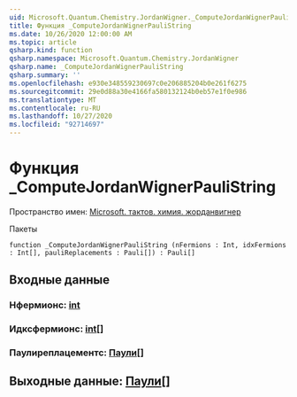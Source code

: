 ```yaml
---
uid: Microsoft.Quantum.Chemistry.JordanWigner._ComputeJordanWignerPauliString
title: Функция _ComputeJordanWignerPauliString
ms.date: 10/26/2020 12:00:00 AM
ms.topic: article
qsharp.kind: function
qsharp.namespace: Microsoft.Quantum.Chemistry.JordanWigner
qsharp.name: _ComputeJordanWignerPauliString
qsharp.summary: ''
ms.openlocfilehash: e930e348559230697c0e206885204b0e261f6275
ms.sourcegitcommit: 29e0d88a30e4166fa580132124b0eb57e1f0e986
ms.translationtype: MT
ms.contentlocale: ru-RU
ms.lasthandoff: 10/27/2020
ms.locfileid: "92714697"
---
```

# <a name="_computejordanwignerpaulistring-function"></a>Функция _ComputeJordanWignerPauliString

Пространство имен: [Microsoft. тактов. химия. жорданвигнер](xref:Microsoft.Quantum.Chemistry.JordanWigner)

Пакеты [](https://nuget.org/packages/)




```qsharp
function _ComputeJordanWignerPauliString (nFermions : Int, idxFermions : Int[], pauliReplacements : Pauli[]) : Pauli[]
```


## <a name="input"></a>Входные данные

### <a name="nfermions--int"></a>Нфермионс: [int](xref:microsoft.quantum.lang-ref.int)




### <a name="idxfermions--int"></a>Идксфермионс: [int](xref:microsoft.quantum.lang-ref.int)[]




### <a name="paulireplacements--pauli"></a>Паулиреплацементс: [Паули](xref:microsoft.quantum.lang-ref.pauli)[]





## <a name="output--pauli"></a>Выходные данные: [Паули](xref:microsoft.quantum.lang-ref.pauli)[]

